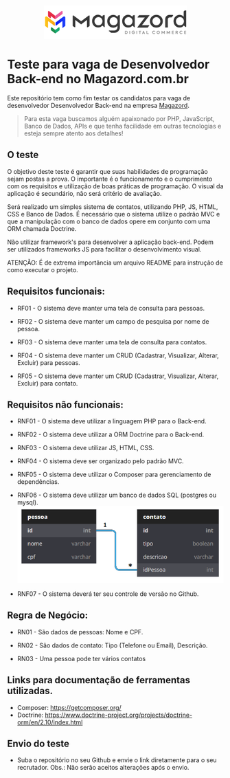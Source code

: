 <div align='center'>
 
![Magazord](image/logo-magazord.png)
 
 </div>

# Teste para vaga de Desenvolvedor Back-end no Magazord.com.br
Este repositório tem como fim testar os candidatos para vaga de desenvolvedor Desenvolvedor Back-end na empresa [Magazord](https://magazord.com.br).
> Para esta vaga buscamos alguém apaixonado por PHP, JavaScript, Banco de Dados, APIs e que tenha facilidade em outras tecnologias e esteja sempre atento aos detalhes!


## O teste

O objetivo deste teste é garantir que suas habilidades de programação sejam postas a prova. 
O importante é o funcionamento e o cumprimento com os requisitos e utilização de boas práticas de programação. 
O visual da aplicação é secundário, não será critério de avaliação.

Será realizado um simples sistema de contatos, utilizando PHP, JS, HTML, CSS e Banco de Dados. 
É necessário que o sistema utilize o padrão MVC e que a manipulação com o banco de dados opere em conjunto com uma ORM chamada Doctrine. 

Não utilizar framework's para desenvolver a aplicação back-end. 
Podem ser utilizados frameworks JS para facilitar o desenvolvimento visual.

ATENÇÃO: É de extrema importância um arquivo README para instrução de como executar o projeto.

## Requisitos funcionais:

- RF01 - O sistema deve manter uma tela de consulta para pessoas.

- RF02 - O sistema deve manter um campo de pesquisa por nome de pessoa.

- RF03 - O sistema deve manter uma tela de consulta para contatos.

- RF04 - O sistema deve manter um CRUD (Cadastrar, Visualizar, Alterar, Excluir) para pessoas.

- RF05 - O sistema deve manter um CRUD (Cadastrar, Visualizar, Alterar, Excluir) para contato.


## Requisitos não funcionais:

- RNF01 - O sistema deve utilizar a linguagem PHP para o Back-end.

- RNF02 - O sistema deve utilizar a ORM Doctrine para o Back-end.

- RNF03 - O sistema deve utilizar JS, HTML, CSS.

- RNF04 - O sistema deve ser organizado pelo padrão MVC.

- RNF05 - O sistema deve utilizar o Composer para gerenciamento de dependências.

- RNF06 - O sistema deve utilizar um banco de dados SQL (postgres ou mysql).
![Modelagem](image/diagrama.png)

- RNF07 - O sistema deverá ter seu controle de versão no Github.


## Regra de Negócio:

- RN01 - São dados de pessoas: Nome e CPF.

- RN02 - São dados de contato: Tipo (Telefone ou Email), Descrição.

- RN03 - Uma pessoa pode ter vários contatos

## Links para documentação de ferramentas utilizadas.

- Composer: https://getcomposer.org/
- Doctrine: https://www.doctrine-project.org/projects/doctrine-orm/en/2.10/index.html

## Envio do teste

* Suba o repositório no seu Github e envie o link diretamente para o seu recrutador.
Obs.: Não serão aceitos alterações após o envio.
